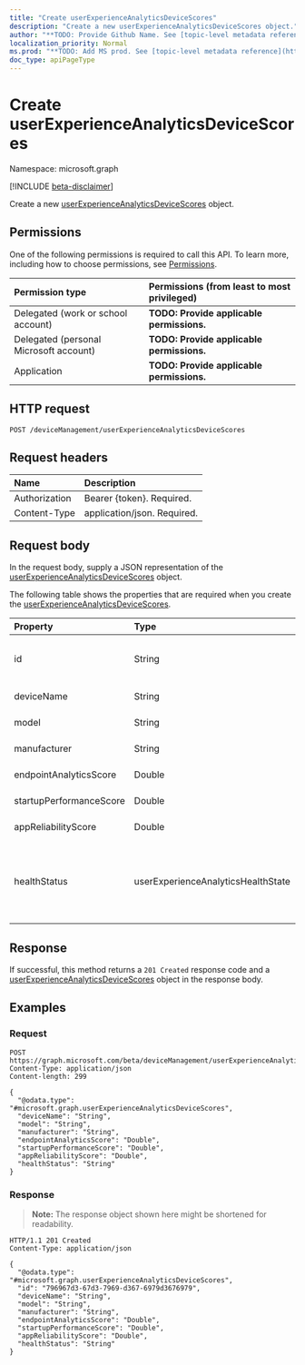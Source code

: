 ```yaml
---
title: "Create userExperienceAnalyticsDeviceScores"
description: "Create a new userExperienceAnalyticsDeviceScores object."
author: "**TODO: Provide Github Name. See [topic-level metadata reference](https://msgo.azurewebsites.net/add/document/guidelines/metadata.html#topic-level-metadata)**"
localization_priority: Normal
ms.prod: "**TODO: Add MS prod. See [topic-level metadata reference](https://msgo.azurewebsites.net/add/document/guidelines/metadata.html#topic-level-metadata)**"
doc_type: apiPageType
---
```


# Create userExperienceAnalyticsDeviceScores
Namespace: microsoft.graph

[!INCLUDE [beta-disclaimer](../../includes/beta-disclaimer.md)]

Create a new [userExperienceAnalyticsDeviceScores](../resources/intune-userexperienceanalyticsdevicescores.md) object.

## Permissions
One of the following permissions is required to call this API. To learn more, including how to choose permissions, see [Permissions](/graph/permissions-reference).

|Permission type|Permissions (from least to most privileged)|
|:---|:---|
|Delegated (work or school account)|**TODO: Provide applicable permissions.**|
|Delegated (personal Microsoft account)|**TODO: Provide applicable permissions.**|
|Application|**TODO: Provide applicable permissions.**|

## HTTP request

<!-- {
  "blockType": "ignored"
}
-->
``` http
POST /deviceManagement/userExperienceAnalyticsDeviceScores
```

## Request headers
|Name|Description|
|:---|:---|
|Authorization|Bearer {token}. Required.|
|Content-Type|application/json. Required.|

## Request body
In the request body, supply a JSON representation of the [userExperienceAnalyticsDeviceScores](../resources/intune-userexperienceanalyticsdevicescores.md) object.

The following table shows the properties that are required when you create the [userExperienceAnalyticsDeviceScores](../resources/intune-userexperienceanalyticsdevicescores.md).

|Property|Type|Description|
|:---|:---|:---|
|id|String|**TODO: Add Description** Inherited from [entity](../resources/entity.md)|
|deviceName|String|**TODO: Add Description**|
|model|String|**TODO: Add Description**|
|manufacturer|String|**TODO: Add Description**|
|endpointAnalyticsScore|Double|**TODO: Add Description**|
|startupPerformanceScore|Double|**TODO: Add Description**|
|appReliabilityScore|Double|**TODO: Add Description**|
|healthStatus|userExperienceAnalyticsHealthState|**TODO: Add Description**. Possible values are: `unknown`, `insufficientData`, `needsAttention`, `meetingGoals`.|



## Response

If successful, this method returns a `201 Created` response code and a [userExperienceAnalyticsDeviceScores](../resources/intune-userexperienceanalyticsdevicescores.md) object in the response body.

## Examples

### Request
<!-- {
  "blockType": "request",
  "name": "create_userexperienceanalyticsdevicescores_from_"
}
-->
``` http
POST https://graph.microsoft.com/beta/deviceManagement/userExperienceAnalyticsDeviceScores
Content-Type: application/json
Content-length: 299

{
  "@odata.type": "#microsoft.graph.userExperienceAnalyticsDeviceScores",
  "deviceName": "String",
  "model": "String",
  "manufacturer": "String",
  "endpointAnalyticsScore": "Double",
  "startupPerformanceScore": "Double",
  "appReliabilityScore": "Double",
  "healthStatus": "String"
}
```


### Response
>**Note:** The response object shown here might be shortened for readability.
<!-- {
  "blockType": "response",
  "truncated": true,
  "@odata.type": "microsoft.graph.userExperienceAnalyticsDeviceScores"
}
-->
``` http
HTTP/1.1 201 Created
Content-Type: application/json

{
  "@odata.type": "#microsoft.graph.userExperienceAnalyticsDeviceScores",
  "id": "796967d3-67d3-7969-d367-6979d3676979",
  "deviceName": "String",
  "model": "String",
  "manufacturer": "String",
  "endpointAnalyticsScore": "Double",
  "startupPerformanceScore": "Double",
  "appReliabilityScore": "Double",
  "healthStatus": "String"
}
```

